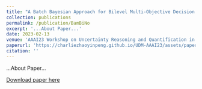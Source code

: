 ```yaml
---
title: "A Batch Bayesian Approach for Bilevel Multi-Objective Decision Making Under Uncertainty"
collection: publications
permalink: /publication/BamBiNo
excerpt: '...About Paper...'
date: 2023-02-13
venue: 'AAAI23 Workshop on Uncertainty Reasoning and Quantification in Decision Making'
paperurl: 'https://charliezhaoyinpeng.github.io/UDM-AAAI23/assets/papers/15/CameraReady/Dogan%20-%20A%20Batch%20Bayesian%20Approach%20for%20Bilevel%20Multi-objective%20Decision%20Making%20Under%20Uncertainty.pdf'
citation: ''
---
```

...About Paper...

[Download paper here](https://charliezhaoyinpeng.github.io/UDM-AAAI23/assets/papers/15/CameraReady/Dogan%20-%20A%20Batch%20Bayesian%20Approach%20for%20Bilevel%20Multi-objective%20Decision%20Making%20Under%20Uncertainty.pdf)
